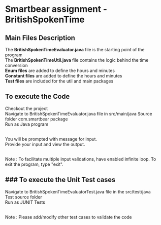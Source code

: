 # Smartbear assignment - BritishSpokenTime

<h2> Main Files Description </h2>
The <b>BritishSpokenTimeEvaluator.java</b> file is the starting point of the program
<br>The <b>BritishSpokenTimeUtil.java</b> file contains the logic behind the time conversion
<br><b>Enum files</b> are added to define the hours and minutes
<br><b>Constant files</b> are added to define the hours and minutes
<br><b>Test files</b> are included for the util and main packages
<br>
<h2> To execute the Code </h2>
Checkout the project
<br> Navigate to BritishSpokenTimeEvaluator.java file in src/main/java Source folder com.smartbear package
<br> Run as Java program

<br>You will be prompted with message for input.
<br>Provide your input and view the output.

<br>Note : To facilitate multiple input validations, have enabled infinite loop. To exit the program, type "exit".

<h2>### To execute the Unit Test cases </h2>
Navigate to BritishSpokenTimeEvaluatorTest.java file in the src/test/java Test source folder
<br> Run as JUNIT Tests

<br>Note : Please add/modify other test cases to validate the code
